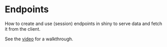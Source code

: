 # Endpoints

How to create and use (session) endpoints in shiny to serve data and fetch it from the client.

See the [video](https://www.youtube.com/watch?v=0d_Z7xxhl3g)
for a walkthrough.
